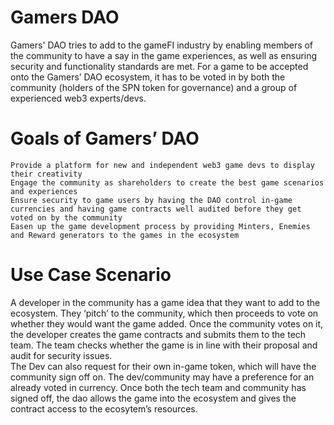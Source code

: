 # Gamers DAO
Gamers' DAO tries to add to the gameFI industry by enabling members of the community to have a say in the game experiences, as well as ensuring security and functionality standards are met. For a game to be accepted onto the Gamers’ DAO ecosystem, it has to be voted in by both the community (holders of the SPN token for governance) and a group of experienced web3 experts/devs.

# Goals of Gamers’ DAO
```shell
Provide a platform for new and independent web3 game devs to display their creativity
Engage the community as shareholders to create the best game scenarios and experiences
Ensure security to game users by having the DAO control in-game currencies and having game contracts well audited before they get voted on by the community
Easen up the game development process by providing Minters, Enemies and Reward generators to the games in the ecosystem

```
# Use Case Scenario
A developer in the community has a game idea that they want to add to the ecosystem. They ‘pitch’ to the community, which then proceeds to vote on whether they would want the game added. 
Once the community votes on it, the developer creates the game contracts and submits them to the tech team. The team checks whether the game is in line with their proposal and audit for security issues.  
The Dev can also request for their own in-game token, which will have the community sign off on. The dev/community may have a preference for an already voted in currency.
Once both the tech team and community has signed off, the dao allows the game into the ecosystem and gives the contract access to the ecosytem’s resources.


